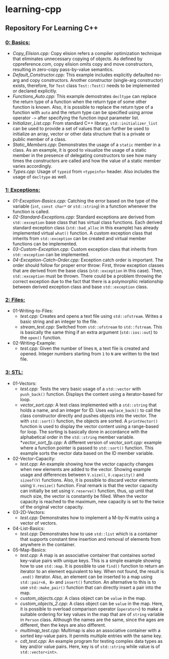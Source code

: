 # learning-cpp

## __Repository For Learning C++__

### __<ins>0: Basics:</ins>__
* _Copy\_Elision.cpp:_ Copy elision refers a compiler optimization technique that eliminates unnecessary copying of objects. As defined by cppreference.com, copy elision omits copy and move constructors, resulting in zero-copy pass-by-value semantics.
* _Default\_Constructor.cpp:_ This example includes explicitly defaulted no-arg and copy constructors. Another constructor (single-arg constructor) exists, therefore, for `Test` class `Test::Test()` needs to be implemented or declared explicitly.
* _Functions\_Auto.cpp:_ This example demostrates `decltype` can replace the return type of a function when the return type of some other function is known. Also, it is possible to replace the return type of a function with `auto` and the return type can be specified using arrow operator `->` after specifying the function input parameter list.
* _Initializer\_List.cpp:_ From standard C++ library, `std::initializer_list` can be used to provide a set of values that can further be used to initialize an array, vector or other data structure that is a private or public member of a class.
* _Static\_Members.cpp:_ Demonstrates the usage of a `static` member in a class. As an example, it is good to visualize the usage of a static member in the presence of delegating constructors to see how many times the constructors are called and how the value of a static member varies accordingly.
* _Types.cpp:_ Usage of `typeid` from `<typeinfo>` header. Also includes the usage of `decltype` as well.

### __<ins>1: Exceptions:</ins>__
* _01-Exception-Basics.cpp:_ Catching the error based on the type of the variable (`int`, `const char*` or `std::string`) in a function whenever the function is called.
* _02-Standard-Exceptions.cpp:_ Standard exceptions are derived from `std::exception` base class that has virtual class functions. Each derived standard exception class (`std::bad_alloc` in this example) has already implemented virtual `what()` function. A custom exception class that inherits from `std::exception` can be created and virtual member functions can be implemented.
* _03-Custom-Exception.cpp:_ Custom exception class that inherits from `std::exception` can be implemented.
* _04-Exception-Catch-Order.cpp:_ Exception catch order is important. The order should follow for proper error throw: First, throw exception classes that are derived from the base class (`std::exception` in this case). Then, `std::exception` must be thrown. There could be a problem throwing the correct exception due to the fact that there is a polymorphic relationship between derived exception class and base `std::exception` class.

### __<ins>2: Files:</ins>__
* 01-Writing-to-Files:
    * _test.cpp:_ Creates and opens a text file using `std::ofstream`. Writes a basic string and an integer to the file.
    * _stream\_test.cpp:_ Switched from `std::ofstream` to `std::fstream`. This is basically the same thing if an extra argument (`std::ios::out`) to the `open()` function.
* 02-Writing-Example:
    * _test.cpp:_ Given the number of lines `N`, a text file is created and opened. Integer numbers starting from `1` to `N` are written to the text file.

### __<ins>3: STL:</ins>__
* 01-Vectors:
    * _test.cpp:_ Tests the very basic usage of a `std::vector` with `push_back()` function. Displays the content using a iterator-based for loop.
    * _vector\_sort.cpp:_ A test class implemented with a `std::string` that holds a name, and an integer for ID. Uses `emplace_back()` to call the class constructor directly and pushes objects into the vector. The with `std::sort()` function, the objects are sorted. A `printVector()` function is used to display the vector content using a range-based for loop. The sorting is basically done in accordance with the alphabetical order in the `std::string` member variable.
    *_vector\_sort\_fp.cpp:_ A different version of _vector\_sort.cpp:_ example where a function pointer is passed to `std::sort()` function. This example sorts the vector data based on the ID member variable.
* 02-Vector-Capacity:
    * _test.cpp:_ An example showing how the vector capacity changes when new elements are added to the vector. Showing example usage and differences between `V.size()`, `V.capacity()` and `sizeof(V)` functions. Also, it is possible to discard vector elements using `V.resize()` function. Final remark is that the vector capacity can initially be set using `V.reserve()` function, thus, up until that much size, the vector is constantly be filled. When the vector capacity is reached to the maximum, new capacity is set to the twice of the original vector capacity.
* 03-2D-Vectors:
    * _test.cpp:_ Demonstrates how to implement a M-by-N matrix using a vector of vectors.
* 04-List-Basics:
    * _test.cpp:_ Demonstrates how to use `std::list` which is a container that supports constant time insertion and removal of elements from anywhere in the container.
* 05-Map-Basics:
    * _test.cpp:_ A map is an associative container that containes sorted key-value pairs with unique keys. This is a simple example showing how to use `std::map`. It is possible to use `find()` function to return an iterator to an element equivalent to key. When not found, the result is `.end()` iterator. Also, an element can be inserted to a map using `std::pair<A, B>` and `insert()` function. An alternative to this is to use `std::make_pair()` function that can directly insert a pair into the map.
    * _custom\_objects.cpp:_ A class object can be `value` in the map.
    * _custom\_objects\_2.cpp:_ A class object can be `value` in the map. Here, it is possible to overload comparison operator (`operator<`) to make a suitable ordering for key values in the map that are of `string` variable in `Person` class. Although the names are the same, since the ages are different, then the keys are also different.
    * _multimap\_test.cpp:_ Multimap is also an associative container with a sorted key-value pairs. It permits multiple entries with the same key.
    * _cdt\_test.cpp:_ An example program for testing complex data types as key and/or value pairs. Here, key is of `std::string` while value is of `std::vector<int>`.